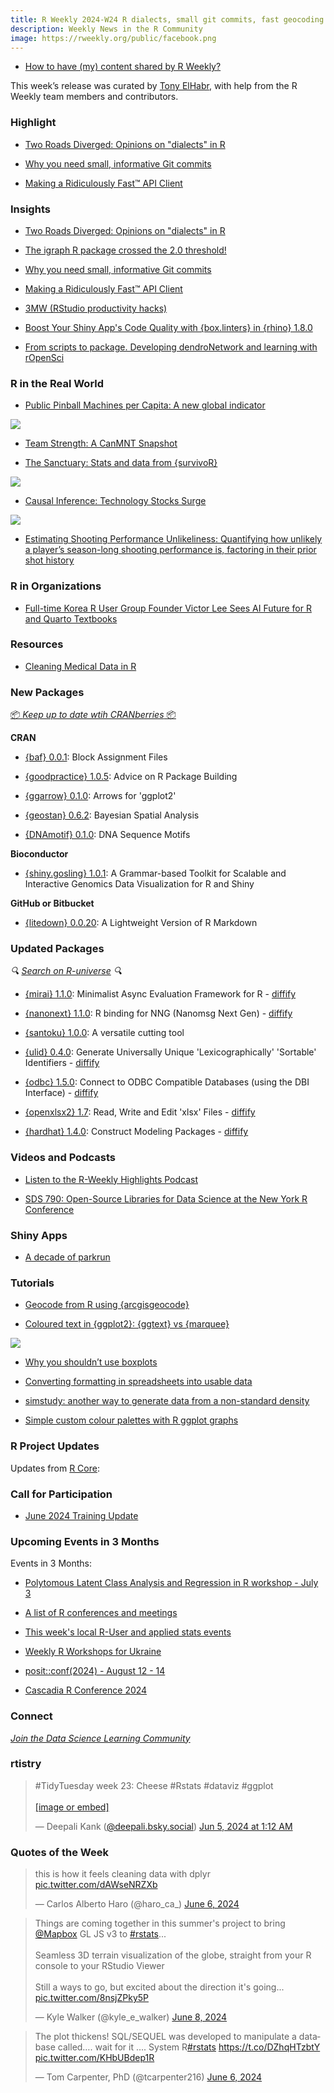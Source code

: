```yaml
---
title: R Weekly 2024-W24 R dialects, small git commits, fast geocoding
description: Weekly News in the R Community
image: https://rweekly.org/public/facebook.png
---
```



+ [How to have (my) content shared by R Weekly?](https://github.com/rweekly/rweekly.org#how-to-have-my-content-shared-by-r-weekly)

This week’s release was curated by [Tony ElHabr](https://tonyelhabr.rbind.io/), with help from the R Weekly team members and contributors.


### Highlight

+ [Two Roads Diverged: Opinions on "dialects" in R](https://rdatatable-community.github.io/The-Raft/posts/2024-05-20-kelly_bodwin/)

+ [Why you need small, informative Git commits](https://masalmon.eu/2024/06/03/small-commits/)

+ [Making a Ridiculously Fast™ API Client](https://josiahparry.com/posts/2024-06-06-designing-arcgisgeocode)

### Insights

+ [Two Roads Diverged: Opinions on "dialects" in R](https://rdatatable-community.github.io/The-Raft/posts/2024-05-20-kelly_bodwin/)

+ [The igraph R package crossed the 2.0 threshold!](https://igraph.org/2024/05/21/rigraph-2.0.0.html)

+ [Why you need small, informative Git commits](https://masalmon.eu/2024/06/03/small-commits/)

+ [Making a Ridiculously Fast™ API Client](https://josiahparry.com/posts/2024-06-06-designing-arcgisgeocode)

+ [3MW (RStudio productivity hacks)](https://3mw.albert-rapp.de/p/rstudio-shortkeys-settings)

+ [Boost Your Shiny App's Code Quality with {box.linters} in {rhino} 1.8.0](https://www.appsilon.com/post/box-linters-in-rhino-1-8-0)

+ [From scripts to package. Developing dendroNetwork and learning with rOpenSci](https://ropensci.org/blog/2024/06/06/from-scripts-to-package/)

### R in the Real World

+ [Public Pinball Machines per Capita: A new global indicator](https://sumsar.net/blog/pinball-machines-per-capita/)

![](https://raw.githubusercontent.com/rweekly/image/master/2024/W24/top-10-pinball-machines-per-capita.png)

+ [Team Strength: A CanMNT Snapshot](https://6yardscreamers.netlify.app/posts/team_strength_canmnt/)

+ [The Sanctuary: Stats and data from {survivoR}](http://gradientdescending.com/the-sanctuary-stats-and-data-from-survivor/)

![](https://raw.githubusercontent.com/rweekly/image/master/2024/W24/survivor-top10-imbdb.png)

+ [Causal Inference: Technology Stocks Surge](https://datageeek.com/2024/06/04/causal-inference-surging-technology-index/)

![](https://raw.githubusercontent.com/rweekly/image/master/2024/W24/causal_inference.png)


+ [Estimating Shooting Performance Unlikeliness: Quantifying how unlikely a player’s season-long shooting performance is, factoring in their prior shot history](https://tonyelhabr.rbind.io/posts/xg-likelihood/)

### R in Organizations

+ [Full-time Korea R User Group Founder Victor Lee Sees AI Future for R and Quarto Textbooks](https://www.r-consortium.org/blog/2024/06/04/full-time-korea-r-user-group-founder-victor-lee-sees-ai-future-for-r-and-quarto-textbooks)


### Resources

+ [Cleaning Medical Data in R](https://cghlewis.com/talk/rmed/)

### New Packages

<!-- <p class="added-hostname"><a href="https://rweekly.org/live" target="_blank" class="externalLink">📦 <i>Go Live for More New Pkgs</i> 📦</a></p> --> 
<p class="added-hostname"><a href="https://dirk.eddelbuettel.com/cranberries/cran/new/" target="_blank" class="externalLink">📦 <i>Keep up to date wtih CRANberries</i> 📦</a></p>


**CRAN**

+ [{baf} 0.0.1](https://cran.r-project.org/package=baf): Block Assignment Files

+ [{goodpractice} 1.0.5](https://cran.r-project.org/package=goodpractice): Advice on R Package Building

+ [{ggarrow} 0.1.0](https://cran.r-project.org/package=ggarrow): Arrows for 'ggplot2'

+ [{geostan} 0.6.2](https://cran.r-project.org/package=geostan): Bayesian Spatial Analysis

+ [{DNAmotif} 0.1.0](https://cran.r-project.org/package=DNAmotif): DNA Sequence Motifs

**Bioconductor**

+ [{shiny.gosling} 1.0.1](https://www.appsilon.com/post/shiny-gosling-bioconductor): A Grammar-based Toolkit for Scalable and Interactive Genomics Data Visualization for R and Shiny


**GitHub or Bitbucket**

+ [{litedown} 0.0.20](https://github.com/yihui/litedown): A Lightweight Version of R Markdown


### Updated Packages

<i>🔍 [Search on R-universe](https://r-universe.dev/search/) 🔍</i>

+ [{mirai} 1.1.0](https://cran.r-project.org/package=mirai): Minimalist Async Evaluation Framework for R - [diffify](https://diffify.com/R/mirai)

+ [{nanonext} 1.1.0](https://cran.r-project.org/package=nanonext): R binding for NNG (Nanomsg Next Gen) - [diffify](https://diffify.com/R/nanonext)

+ [{santoku} 1.0.0](https://cran.r-project.org/package=santoku): A versatile cutting tool

+ [{ulid} 0.4.0](http://dirk.eddelbuettel.com/blog/2024/06/04/#ulid_0.4.0): Generate Universally Unique 'Lexicographically' 'Sortable' Identifiers - [diffify](https://diffify.com/R/ulid)

+ [{odbc} 1.5.0](https://cran.r-project.org/package=odbc): Connect to ODBC Compatible Databases (using the DBI Interface) - [diffify](https://diffify.com/R/odbc)

+ [{openxlsx2} 1.7](https://cran.r-project.org/package=openxlsx2): Read, Write and Edit 'xlsx' Files - [diffify](https://diffify.com/R/openxlsx2)

+ [{hardhat} 1.4.0](https://cran.r-project.org/package=hardhat): Construct Modeling Packages - [diffify](https://diffify.com/R/hardhat)

### Videos and Podcasts

+ [Listen to the R-Weekly Highlights Podcast](https://serve.podhome.fm/r-weekly-highlights)

+ [SDS 790: Open-Source Libraries for Data Science at the New York R Conference](https://www.superdatascience.com/podcast/open-source-libraries-for-data-science-at-the-new-york-r-conference)

### Shiny Apps

+ [A decade of parkrun](https://tangandhara.shinyapps.io/ParkrunDashboard/)

### Tutorials

+ [Geocode from R using {arcgisgeocode}](https://www.esri.com/arcgis-blog/products/developers/announcements/geocode-from-r-using-arcgisgeocode/)

+ [Coloured text in {ggplot2}: {ggtext} vs {marquee}](https://nrennie.rbind.io/blog/coloured-text-legend-ggplot-ggtext-marquee/)

![](https://raw.githubusercontent.com/rweekly/image/master/2024/W24/ggplot2-marquee.png)

+ [Why you shouldn’t use boxplots](https://albert-rapp.de/posts/ggplot2-tips/29_no_boxplots/29_no_boxplots.html)

+ [Converting formatting in spreadsheets into usable data](https://luisdva.github.io/rstats/problematic-spreadsheets/)

+ [simstudy: another way to generate data from a non-standard density](https://www.rdatagen.net/post/2024-06-04-simstudy-another-way-to-generate-data-from-a-non-standard-density/)

+ [Simple custom colour palettes with R ggplot graphs](https://tomaztsql.wordpress.com/2024/06/02/simple-custom-colour-palettes-with-r-ggplot-graphs/)

<!--<div class="post-more-begin></div><div class="post-more-end"></div>-->

### R Project Updates

Updates from [R Core](http://developer.r-project.org/blosxom.cgi/R-devel/NEWS):

### Call for Participation

+ [June 2024 Training Update](https://www.jumpingrivers.com/blog/june-2024-training-update-r-python-statistical-modelling-shiny-visualisation-wrangling/)

### Upcoming Events in 3 Months

Events in 3 Months:

+ [Polytomous Latent Class Analysis and Regression in R workshop - July 3](https://r-posts.com/polytomous-latent-class-analysis-and-regression-in-r-workshop/)

+ [A list of R conferences and meetings](https://jumpingrivers.github.io/meetingsR/events.html)

+ [This week's local R-User and applied stats events](https://community.rstudio.com/c/irl)

+ [Weekly R Workshops for Ukraine](https://sites.google.com/view/dariia-mykhailyshyna/main/r-workshops-for-ukraine)

+ [posit::conf(2024) - August 12 - 14](https://posit.co/conference/)

+ [Cascadia R Conference 2024](https://cascadiaRconf.com)

### Connect

<i>[Join the Data Science Learning Community](https://DSLC.io/)</i>

### rtistry

<blockquote class="bluesky-embed" data-bluesky-uri="at://did:plc:2hvjmbw263gctmvb25tove5c/app.bsky.feed.post/3ku5tt4oiks2q" data-bluesky-cid="bafyreih6pulzr763tgaqe7bcbnurhfntlk4ckotwbemkyx5opitil4r3m4"><p lang="en">#TidyTuesday week 23: Cheese #Rstats #dataviz #ggplot<br><br><a href="https://bsky.app/profile/did:plc:2hvjmbw263gctmvb25tove5c/post/3ku5tt4oiks2q?ref_src=embed">[image or embed]</a></p>&mdash; Deepali Kank (<a href="https://bsky.app/profile/did:plc:2hvjmbw263gctmvb25tove5c?ref_src=embed">@deepali.bsky.social</a>) <a href="https://bsky.app/profile/did:plc:2hvjmbw263gctmvb25tove5c/post/3ku5tt4oiks2q?ref_src=embed">Jun 5, 2024 at 1:12 AM</a></blockquote><script async src="https://embed.bsky.app/static/embed.js" charset="utf-8"></script>

### Quotes of the Week

<blockquote class="twitter-tweet" data-media-max-width="560"><p lang="en" dir="ltr">this is how it feels cleaning data with dplyr <br> <a href="https://t.co/dAWseNRZXb">pic.twitter.com/dAWseNRZXb</a></p>&mdash; Carlos Alberto Haro (@haro_ca_) <a href="https://twitter.com/haro_ca_/status/1798815720484073953?ref_src=twsrc%5Etfw">June 6, 2024</a></blockquote> <script async src="https://platform.twitter.com/widgets.js" charset="utf-8"></script> 

<blockquote class="twitter-tweet"><p lang="en" dir="ltr">Things are coming together in this summer&#39;s project to bring <a href="https://twitter.com/Mapbox?ref_src=twsrc%5Etfw">@Mapbox</a> GL JS v3 to <a href="https://twitter.com/hashtag/rstats?src=hash&amp;ref_src=twsrc%5Etfw">#rstats</a>...<br><br>Seamless 3D terrain visualization of the globe, straight from your R console to your RStudio Viewer<br><br>Still a ways to go, but excited about the direction it&#39;s going... <a href="https://t.co/8nsjZPky5P">pic.twitter.com/8nsjZPky5P</a></p>&mdash; Kyle Walker (@kyle_e_walker) <a href="https://twitter.com/kyle_e_walker/status/1799279327840026884?ref_src=twsrc%5Etfw">June 8, 2024</a></blockquote> <script async src="https://platform.twitter.com/widgets.js" charset="utf-8"></script> 

<blockquote class="twitter-tweet"><p lang="en" dir="ltr">The plot thickens! SQL/SEQUEL was developed to manipulate a database called…. wait for it …. System R<a href="https://twitter.com/hashtag/rstats?src=hash&amp;ref_src=twsrc%5Etfw">#rstats</a> <a href="https://t.co/DZhqHTzbtY">https://t.co/DZhqHTzbtY</a> <a href="https://t.co/KHbUBdep1R">pic.twitter.com/KHbUBdep1R</a></p>&mdash; Tom Carpenter, PhD (@tcarpenter216) <a href="https://twitter.com/tcarpenter216/status/1798550142955773993?ref_src=twsrc%5Etfw">June 6, 2024</a></blockquote> <script async src="https://platform.twitter.com/widgets.js" charset="utf-8"></script> 
